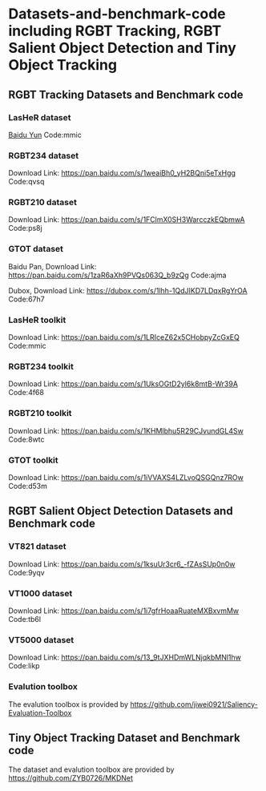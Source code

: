 # Datasets-and-benchmark-code including RGBT Tracking, RGBT Salient Object Detection and Tiny Object Tracking
## RGBT Tracking Datasets and Benchmark code
### LasHeR dataset
[Baidu Yun](https://pan.baidu.com/s/1hZgK_OMHNp0fN20SJNNm9w) Code:mmic
### RGBT234 dataset
Download Link: https://pan.baidu.com/s/1weaiBh0_yH2BQni5eTxHgg Code:qvsq
### RGBT210 dataset
Download Link: https://pan.baidu.com/s/1FClmX0SH3WarcczkEQbmwA Code:ps8j
### GTOT dataset
Baidu Pan, Download Link: https://pan.baidu.com/s/1zaR6aXh9PVQs063Q_b9zQg Code:ajma

Dubox, Download Link: https://dubox.com/s/1lhh-1QdJIKD7LDqxRgYrOA Code:67h7
### LasHeR toolkit
Download Link: https://pan.baidu.com/s/1LRIceZ62x5CHobpyZcGxEQ Code:mmic
### RGBT234 toolkit
Download Link: https://pan.baidu.com/s/1UksOGtD2yl6k8mtB-Wr39A Code:4f68
### RGBT210 toolkit
Download Link: https://pan.baidu.com/s/1KHMlbhu5R29CJvundGL4Sw Code:8wtc
### GTOT toolkit
Download Link: https://pan.baidu.com/s/1iVVAXS4LZLvoQSGQnz7ROw Code:d53m

## RGBT Salient Object Detection Datasets and Benchmark code
### VT821 dataset
Download Link: https://pan.baidu.com/s/1ksuUr3cr6_-fZAsSUp0n0w Code:9yqv
### VT1000 dataset
Download Link: https://pan.baidu.com/s/1i7gfrHoaaRuateMXBxvmMw Code:tb6l
### VT5000 dataset
Download Link: https://pan.baidu.com/s/13_9tJXHDmWLNjqkbMNl1hw Code:likp
### Evalution toolbox
The evalution toolbox is provided by https://github.com/jiwei0921/Saliency-Evaluation-Toolbox

## Tiny Object Tracking Dataset and Benchmark code
The dataset and evalution toolbox are provided by https://github.com/ZYB0726/MKDNet

